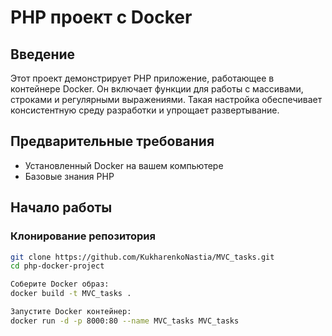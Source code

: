 # PHP проект с Docker

## Введение

Этот проект демонстрирует PHP приложение, работающее в контейнере Docker. Он включает функции для работы с массивами, строками и регулярными выражениями. Такая настройка обеспечивает консистентную среду разработки и упрощает развертывание.

## Предварительные требования

- Установленный Docker на вашем компьютере
- Базовые знания PHP

## Начало работы

### Клонирование репозитория

```sh
git clone https://github.com/KukharenkoNastia/MVC_tasks.git
cd php-docker-project

Соберите Docker образ:
docker build -t MVC_tasks .

Запустите Docker контейнер:
docker run -d -p 8000:80 --name MVC_tasks MVC_tasks
